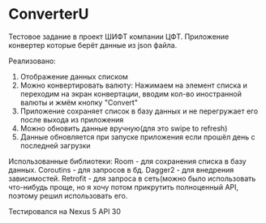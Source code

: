 # ConverterU

Тестовое задание в проект ШИФТ компании ЦФТ.
Приложение конвертер которые берёт данные из json файла.

Реализовано:
1) Отображение данных списком
2) Можно конвертировать валюту: Нажимаем на элемент списка и переходим на экран конвертации, вводим кол-во иностранной валюты и жмём кнопку "Convert"
3) Приложение сохраняет список в базу данных и не перегружает его после выхода из приложения
4) Можно обновить данные вручную(для это swipe to refresh)
5) Данные обновляется при запуске приложения если прошёл день с последней загрузки


Использованные библиотеки:
Room - для сохранения списка в базу данных.
Coroutins - для запросов в бд.
Dagger2 - для внедрения зависимостей.
Retrofit - для запроса в сеть(можно было использовать что-нибудь проще, но я хочу потом прикрутить полноценный API, поэтому решил использовать его.

Тестировался на Nexus 5 API 30

